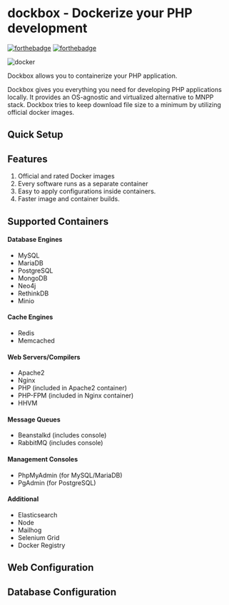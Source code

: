 # dockbox - Dockerize your PHP development

[![forthebadge](http://forthebadge.com/images/badges/built-by-developers.svg)](http://www.mobilesnapp.com)
[![forthebadge](http://forthebadge.com/images/badges/cc-0.svg)](http://www.mobilesnapp.com)


![docker](https://s3-us-west-2.amazonaws.com/svgporn.com/logos/docker.svg)

Dockbox allows you to containerize your PHP application. 

Dockbox gives you everything you need for developing PHP applications locally. It provides an OS-agnostic and virtualized alternative to MNPP stack. Dockbox tries to keep download file size to a minimum by utilizing official docker images.

## Quick Setup



## Features

1. Official and rated Docker images
2. Every software runs as a separate container
3. Easy to apply configurations inside containers.
4. Faster image and container builds.


## Supported Containers

#### Database Engines
- MySQL
- MariaDB
- PostgreSQL
- MongoDB
- Neo4j
- RethinkDB
- Minio

#### Cache Engines
- Redis
- Memcached

#### Web Servers/Compilers
- Apache2
- Nginx
- PHP (included in Apache2 container)
- PHP-FPM (included in Nginx container)
- HHVM

#### Message Queues
- Beanstalkd (includes console)
- RabbitMQ (includes console)

#### Management Consoles
- PhpMyAdmin (for MySQL/MariaDB)
- PgAdmin (for PostgreSQL)

#### Additional
- Elasticsearch
- Node
- Mailhog
- Selenium Grid
- Docker Registry


## Web Configuration

## Database Configuration

